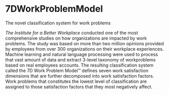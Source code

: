 # 7DWorkProblemModel
The novel classification system for work problems

*The Institute for a Better Workplace* conducted one of the most comprehensive studies on how organizations are impacted by work problems. The study was based on more than two million opinions provided by employees from over 300 organizations on their workplace experiences. Machine learning and natural language processing were used to process that vast amount of data and extract 3-level taxonomy of workproblems based on real employees accounts. The resulting classification system called the 7D Work Problem Model™ defines seven work satisfaction dimensions that are further decomposed into work satisfaction factors. Work problems that constitutes the lowest level of classification are assigned to those satisfaction factors that they most negatively affect.


